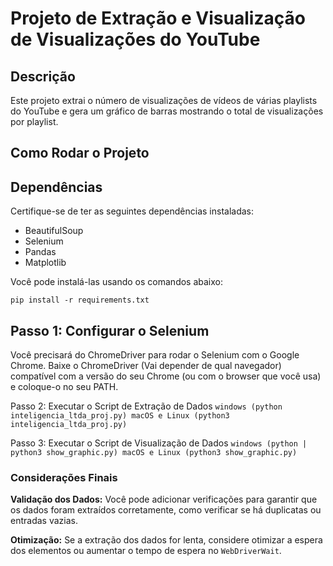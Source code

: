 # Projeto de Extração e Visualização de Visualizações do YouTube 

## Descrição 

Este projeto extrai o número de visualizações de vídeos de várias playlists do YouTube e gera um gráfico de barras mostrando o total de visualizações por playlist. 

## Como Rodar o Projeto

## Dependências 

Certifique-se de ter as seguintes dependências instaladas:

- BeautifulSoup 
- Selenium 
- Pandas 
- Matplotlib
  
Você pode instalá-las usando os comandos abaixo:
```
pip install -r requirements.txt
```
## Passo 1: Configurar o Selenium

Você precisará do ChromeDriver para rodar o Selenium com o Google Chrome. Baixe o ChromeDriver (Vai depender de qual navegador) compatível com a versão do seu Chrome (ou com o browser que você usa) e coloque-o no seu PATH. 

Passo 2: Executar o Script de Extração de Dados 
```windows (python inteligencia_ltda_proj.py) macOS e Linux (python3 inteligencia_ltda_proj.py)```

Passo 3: Executar o Script de Visualização de Dados 
```windows (python | python3 show_graphic.py) macOS e Linux (python3 show_graphic.py)```


### Considerações Finais

**Validação dos Dados:** Você pode adicionar verificações para garantir que os dados foram extraídos corretamente, como verificar se há duplicatas ou entradas vazias. 

**Otimização:** Se a extração dos dados for lenta, considere otimizar a espera dos elementos ou aumentar o tempo de espera no `WebDriverWait`.
